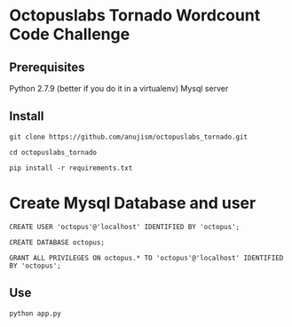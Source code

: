 # Octopuslabs Tornado Wordcount Code Challenge

## Prerequisites

Python 2.7.9 (better if you do it in a virtualenv)
Mysql server

## Install

```
git clone https://github.com/anujism/octopuslabs_tornado.git

cd octopuslabs_tornado

pip install -r requirements.txt
```

# Create Mysql Database and user

```
CREATE USER 'octopus'@'localhost' IDENTIFIED BY 'octopus';

CREATE DATABASE octopus;

GRANT ALL PRIVILEGES ON octopus.* TO 'octopus'@'localhost' IDENTIFIED BY 'octopus';
```

## Use
```
python app.py
````
